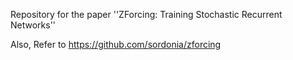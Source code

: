 Repository for the paper ''ZForcing: Training Stochastic Recurrent Networks''

Also, Refer to  https://github.com/sordonia/zforcing
